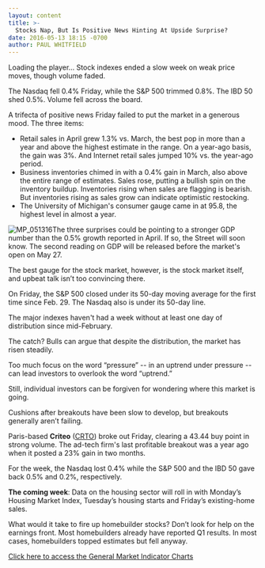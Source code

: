 ```yaml
---
layout: content
title: >-
  Stocks Nap, But Is Positive News Hinting At Upside Surprise?
date: 2016-05-13 18:15 -0700
author: PAUL WHITFIELD
---
```






Loading the player...
Stock indexes ended a slow week on weak price moves, though volume faded.


The Nasdaq fell 0.4% Friday, while the S&P 500 trimmed 0.8%. The IBD 50 shed 0.5%. Volume fell across the board.


A trifecta of positive news Friday failed to put the market in a generous mood. The three items:


* Retail sales in April grew 1.3% vs. March, the best pop in more than a year and above the highest estimate in the range. On a year-ago basis, the gain was 3%. And Internet retail sales jumped 10% vs. the year-ago period.
* Business inventories chimed in with a 0.4% gain in March, also above the entire range of estimates. Sales rose, putting a bullish spin on the inventory buildup. Inventories rising when sales are flagging is bearish. But inventories rising as sales grow can indicate optimistic restocking.
* The University of Michigan's consumer gauge came in at 95.8, the highest level in almost a year.


![MP_051316](https://www.investors.com/wp-content/uploads/2016/05/MP_051316-218x300.jpg)The three surprises could be pointing to a stronger GDP number than the 0.5% growth reported in April. If so, the Street will soon know. The second reading on GDP will be released before the market's open on May 27.


The best gauge for the stock market, however, is the stock market itself, and upbeat talk isn’t too convincing there.


On Friday, the S&P 500 closed under its 50-day moving average for the first time since Feb. 29. The Nasdaq also is under its 50-day line.


The major indexes haven't had a week without at least one day of distribution since mid-February.


The catch? Bulls can argue that despite the distribution, the market has risen steadily.


Too much focus on the word “pressure” -- in an uptrend under pressure -- can lead investors to overlook the word “uptrend.”


Still, individual investors can be forgiven for wondering where this market is going.


Cushions after breakouts have been slow to develop, but breakouts generally aren’t failing.


Paris-based **Criteo** ([CRTO](https://research.investors.com/quote.aspx?symbol=CRTO)) broke out Friday, clearing a 43.44 buy point in strong volume. The ad-tech firm's last profitable breakout was a year ago when it posted a 23% gain in two months.


For the week, the Nasdaq lost 0.4% while the S&P 500 and the IBD 50 gave back 0.5% and 0.2%, respectively.


**The coming week**: Data on the housing sector will roll in with Monday’s Housing Market Index, Tuesday’s housing starts and Friday’s existing-home sales.


What would it take to fire up homebuilder stocks? Don’t look for help on the earnings front. Most homebuilders already have reported Q1 results. In most cases, homebuilders topped estimates but fell anyway.


[Click here to access the General Market Indicator Charts](https://www.investors.com/wp-content/uploads/2016/05/IBD1305153449B09.pdf)




